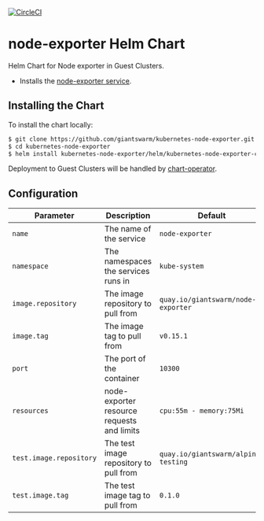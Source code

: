 [![CircleCI](https://circleci.com/gh/giantswarm/kubernetes-node-exporter.svg?style=svg&circle-token=0a5aafcebabaed6f39a57293a96427f907674276)](https://circleci.com/gh/giantswarm/kubernetes-node-exporter)

# node-exporter Helm Chart
Helm Chart for Node exporter in Guest Clusters.

* Installs the [node-exporter service](https://github.com/prometheus/node_exporter).

## Installing the Chart

To install the chart locally:

```bash
$ git clone https://github.com/giantswarm/kubernetes-node-exporter.git
$ cd kubernetes-node-exporter
$ helm install kubernetes-node-exporter/helm/kubernetes-node-exporter-chart
```

Deployment to Guest Clusters will be handled by [chart-operator](https://github.com/giantswarm/chart-operator).

## Configuration

| Parameter               | Description                                | Default                             |
|-------------------------|--------------------------------------------|-------------------------------------|
| `name`                  | The name of the service                    | `node-exporter`                     |
| `namespace`             | The namespaces the services runs in        | `kube-system`                       |
| `image.repository`      | The image repository to pull from          | `quay.io/giantswarm/node-exporter`  |
| `image.tag`             | The image tag to pull from                 | `v0.15.1`                           |
| `port`                  | The port of the container                  | `10300`                             |
| `resources`             | node-exporter resource requests and limits | `cpu:55m - memory:75Mi`             |
| `test.image.repository` | The test image repository to pull from     | `quay.io/giantswarm/alpine-testing` |
| `test.image.tag`        | The test image tag to pull from            | `0.1.0`                             |
